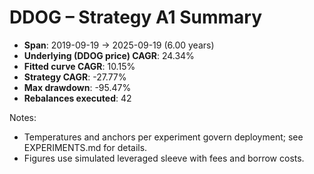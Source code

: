 # DDOG – Strategy A1 Summary

- **Span**: 2019-09-19 → 2025-09-19 (6.00 years)
- **Underlying (DDOG price) CAGR**: 24.34%
- **Fitted curve CAGR**: 10.15%
- **Strategy CAGR**: -27.77%
- **Max drawdown**: -95.47%
- **Rebalances executed**: 42

Notes:

- Temperatures and anchors per experiment govern deployment; see EXPERIMENTS.md for details.
- Figures use simulated leveraged sleeve with fees and borrow costs.
